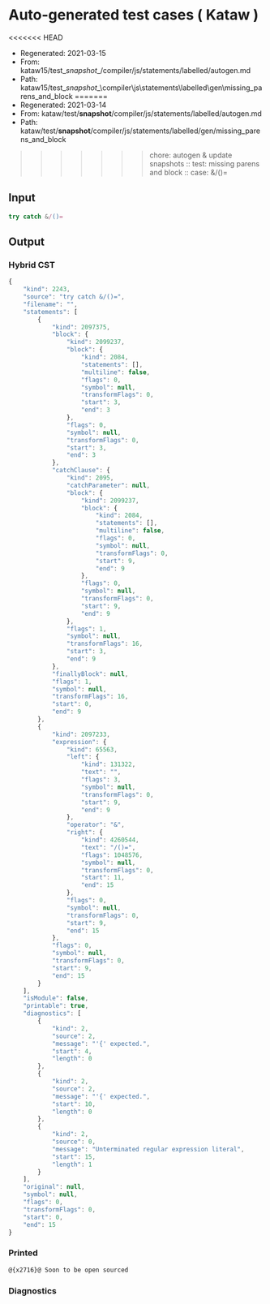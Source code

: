 # Auto-generated test cases ( Kataw )
<<<<<<< HEAD
- Regenerated: 2021-03-15
- From: kataw15/test\__snapshot__/compiler/js/statements/labelled/autogen.md
- Path: kataw15/test\__snapshot__\compiler\js\statements\labelled\gen\missing_parens_and_block
=======
- Regenerated: 2021-03-14
- From: kataw/test/__snapshot__/compiler/js/statements/labelled/autogen.md
- Path: kataw/test/__snapshot__/compiler/js/statements/labelled/gen/missing_parens_and_block
>>>>>>> chore: autogen & update snapshots
> :: test: missing parens and block
> :: case: &/()=
## Input

`````js
try catch &/()=
`````

## Output

### Hybrid CST

```javascript
{
    "kind": 2243,
    "source": "try catch &/()=",
    "filename": "",
    "statements": [
        {
            "kind": 2097375,
            "block": {
                "kind": 2099237,
                "block": {
                    "kind": 2084,
                    "statements": [],
                    "multiline": false,
                    "flags": 0,
                    "symbol": null,
                    "transformFlags": 0,
                    "start": 3,
                    "end": 3
                },
                "flags": 0,
                "symbol": null,
                "transformFlags": 0,
                "start": 3,
                "end": 3
            },
            "catchClause": {
                "kind": 2095,
                "catchParameter": null,
                "block": {
                    "kind": 2099237,
                    "block": {
                        "kind": 2084,
                        "statements": [],
                        "multiline": false,
                        "flags": 0,
                        "symbol": null,
                        "transformFlags": 0,
                        "start": 9,
                        "end": 9
                    },
                    "flags": 0,
                    "symbol": null,
                    "transformFlags": 0,
                    "start": 9,
                    "end": 9
                },
                "flags": 1,
                "symbol": null,
                "transformFlags": 16,
                "start": 3,
                "end": 9
            },
            "finallyBlock": null,
            "flags": 1,
            "symbol": null,
            "transformFlags": 16,
            "start": 0,
            "end": 9
        },
        {
            "kind": 2097233,
            "expression": {
                "kind": 65563,
                "left": {
                    "kind": 131322,
                    "text": "",
                    "flags": 3,
                    "symbol": null,
                    "transformFlags": 0,
                    "start": 9,
                    "end": 9
                },
                "operator": "&",
                "right": {
                    "kind": 4260544,
                    "text": "/()=",
                    "flags": 1048576,
                    "symbol": null,
                    "transformFlags": 0,
                    "start": 11,
                    "end": 15
                },
                "flags": 0,
                "symbol": null,
                "transformFlags": 0,
                "start": 9,
                "end": 15
            },
            "flags": 0,
            "symbol": null,
            "transformFlags": 0,
            "start": 9,
            "end": 15
        }
    ],
    "isModule": false,
    "printable": true,
    "diagnostics": [
        {
            "kind": 2,
            "source": 2,
            "message": "'{' expected.",
            "start": 4,
            "length": 0
        },
        {
            "kind": 2,
            "source": 2,
            "message": "'{' expected.",
            "start": 10,
            "length": 0
        },
        {
            "kind": 2,
            "source": 0,
            "message": "Unterminated regular expression literal",
            "start": 15,
            "length": 1
        }
    ],
    "original": null,
    "symbol": null,
    "flags": 0,
    "transformFlags": 0,
    "start": 0,
    "end": 15
}
```

### Printed

```javascript
@{x2716}@ Soon to be open sourced
```

### Diagnostics

```javascript

```

